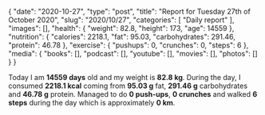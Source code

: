 {
    "date": "2020-10-27",
    "type": "post",
    "title": "Report for Tuesday 27th of October 2020",
    "slug": "2020\/10\/27",
    "categories": [
        "Daily report"
    ],
    "images": [],
    "health": {
        "weight": 82.8,
        "height": 173,
        "age": 14559
    },
    "nutrition": {
        "calories": 2218.1,
        "fat": 95.03,
        "carbohydrates": 291.46,
        "protein": 46.78
    },
    "exercise": {
        "pushups": 0,
        "crunches": 0,
        "steps": 6
    },
    "media": {
        "books": [],
        "podcast": [],
        "youtube": [],
        "movies": [],
        "photos": []
    }
}

Today I am <strong>14559 days</strong> old and my weight is <strong>82.8 kg</strong>. During the day, I consumed <strong>2218.1 kcal</strong> coming from <strong>95.03 g</strong> fat, <strong>291.46 g</strong> carbohydrates and <strong>46.78 g</strong> protein. Managed to do <strong>0 push-ups</strong>, <strong>0 crunches</strong> and walked <strong>6 steps</strong> during the day which is approximately <strong>0 km</strong>.